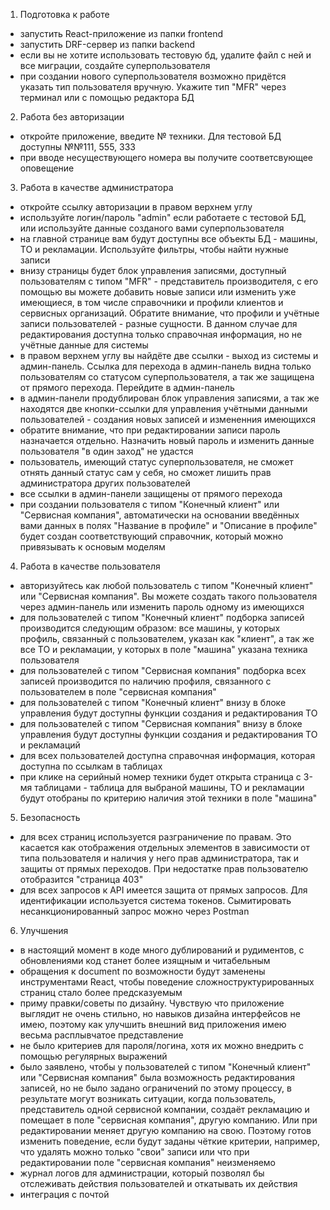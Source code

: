 1) Подготовка к работе

- запустить React-приложение из папки frontend
- запустить DRF-сервер из папки backend
- если вы не хотите использовать тестовую бд, удалите файл с ней и все миграции, создайте суперпользователя
- при создании нового суперпользователя возможно придётся указать тип пользователя вручную. Укажите тип "MFR" через терминал или с помощью редактора БД

2) Работа без авторизации

- откройте приложение, введите № техники. Для тестовой БД доступны №№111, 555, 333
- при вводе несуществующего номера вы получите соответсвующее оповещение

3) Работа в качестве администратора

- откройте ссылку авторизации в правом верхнем углу
- используйте логин/пароль "admin" если работаете с тестовой БД, или используйте данные созданого вами суперпользователя
- на главной странице вам будут доступны все объекты БД - машины, ТО и рекламации. Используйте фильтры, чтобы найти нужные записи
- внизу страницы будет блок управления записями, доступный пользователям с типом "MFR" - представитель производителя, с его помощью вы можете добавить новые записи или изменить уже имеющиеся, в том числе справочники и профили клиентов и сервисных организаций. Обратите внимание, что профили и учётные записи пользователей - разные сущности. В данном случае для редактирования доступна только справочная информация, но не учётные данные для системы
- в правом верхнем углу вы найдёте две ссылки - выход из системы и админ-панель. Ссылка для перехода в админ-панель видна только пользователям со статусом суперпользователя, а так же защищена от прямого перехода. Перейдите в админ-панель
- в админ-панели продублирован блок управления записями, а так же находятся две кнопки-ссылки для управления учётными данными пользователей - создания новых записей и измененния имеющихся
- обратите внимание, что при редактировании записи пароль назначается отдельно. Назначить новый пароль и изменить данные пользователя "в один заход" не удастся
- пользователь, имеющий статус суперпользователя, не сможет отнять данный статус сам у себя, но сможет лишить прав администратора других пользователей
- все ссылки в админ-панели защищены от прямого перехода
- при создании пользователя с типом "Конечный клиент" или "Сервисная компания", автоматически на основании введённых вами данных в полях "Название в профиле" и "Описание в профиле" будет создан соответствующий справочник, который можно привязывать к основым моделям

4) Работа в качестве пользователя

- авторизуйтесь как любой пользователь с типом "Конечный клиент" или "Сервисная компания". Вы можете создать такого пользователя через админ-панель или изменить пароль одному из имеющихся
- для пользователей с типом "Конечный клиент" подборка записей производится следующим образом: все машины, у которых профиль, связанный с пользователем, указан как "клиент", а так же все ТО и рекламации, у которых в поле "машина" указана техника пользователя
- для пользователей с типом "Сервисная компания" подборка всех записей производится по наличию профиля, связанного с пользователем в поле "сервисная компания"
- для пользователей с типом "Конечный клиент" внизу в блоке управления будут доступны функции создания и редактирования ТО
- для пользователей с типом "Сервисная компания" внизу в блоке управления будут доступны функции создания и редактирования ТО и рекламаций
- для всех пользователей доступна справочная информация, которая доступна по ссылкам в таблицах
- при клике на серийный номер техники будет открыта страница с 3-мя таблицами - таблица для выбраной машины, ТО и рекламации будут отобраны по критерию наличия этой техники в поле "машина"

5) Безопасность

- для всех страниц используется разграничение по правам. Это касается как отображения отдельных элементов в зависимости от типа пользователя и наличия у него прав администратора, так и защиты от прямых переходов. При недостатке прав пользователю отобразится "страница 403"
- для всех запросов к API имеется защита от прямых запросов. Для идентификации используется система токенов. Сымитировать несанкционированный запрос можно через Postman

6) Улучшения

- в настоящий момент в коде много дублирований и рудиментов, с обновлениями код станет более изящным и читабельным
- обращения к document по возможности будут заменены инструментами React, чтобы поведение сложноструктурированных страниц стало более предсказуемым
- приму правки/советы по дизайну. Чувствую что приложение выглядит не очень стильно, но навыков дизайна интерфейсов не имею, поэтому как улучшить внешний вид приложения имею весьма расплывчатое представление
- не было критериев для пароля/логина, хотя их можно внедрить с помощью регулярных выражений
- было заявлено, чтобы у пользователей с типом "Конечный клиент" или "Сервисная компания" была возможность редактирования записей, но не было задано ограничений по этому процессу, в результате могут возникать ситуации, когда пользователь, представитель одной сервисной компании, создаёт рекламацию и помещает в поле "сервисная компания", другую компанию. Или при редактировании меняет другую компанию на свою. Поэтому готов изменить поведение, если будут заданы чёткие критерии, например, что удалять можно только "свои" записи или что при редактировании поле "сервисная компания" неизменяемо
- журнал логов для администрации, который позволял бы отслеживать действия пользователей и откатывать их действия
- интеграция с почтой
